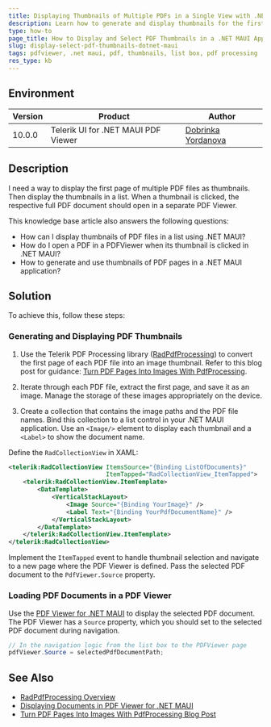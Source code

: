 ```yaml
---
title: Displaying Thumbnails of Multiple PDFs in a Single View with .NET MAUI
description: Learn how to generate and display thumbnails for the first page of multiple PDF files in a single list box view, and open the selected PDF in a PDFViewer for .NET MAUI.
type: how-to
page_title: How to Display and Select PDF Thumbnails in a .NET MAUI Application
slug: display-select-pdf-thumbnails-dotnet-maui
tags: pdfviewer, .net maui, pdf, thumbnails, list box, pdf processing
res_type: kb
---
```


## Environment

| Version | Product | Author | 
| --- | --- | ---- | 
| 10.0.0 | Telerik UI for .NET MAUI PDF Viewer | [Dobrinka Yordanova](https://www.telerik.com/blogs/author/dobrinka-yordanova) | 


## Description

I need a way to display the first page of multiple PDF files as thumbnails. Then display the thumbnails in a list. When a thumbnail is clicked, the respective full PDF document should open in a separate PDF Viewer.

This knowledge base article also answers the following questions:
- How can I display thumbnails of PDF files in a list using .NET MAUI?
- How do I open a PDF in a PDFViewer when its thumbnail is clicked in .NET MAUI?
- How to generate and use thumbnails of PDF pages in a .NET MAUI application?

## Solution

To achieve this, follow these steps:

### Generating and Displaying PDF Thumbnails

1. Use the Telerik PDF Processing library ([RadPdfProcessing](https://docs.telerik.com/devtools/document-processing/libraries/radpdfprocessing/overview)) to convert the first page of each PDF file into an image thumbnail. Refer to this blog post for guidance: [Turn PDF Pages Into Images With PdfProcessing](https://www.telerik.com/blogs/turn-pdf-pages-images-pdfprocessing).

2. Iterate through each PDF file, extract the first page, and save it as an image. Manage the storage of these images appropriately on the device.

3. Create a collection that contains the image paths and the PDF file names. Bind this collection to a list control in your .NET MAUI application. Use an `<Image/>` element to display each thumbnail and a `<Label>` to show the document name.

Define the `RadCollectionView` in XAML:

```xml
<telerik:RadCollectionView ItemsSource="{Binding ListOfDocuments}" 
                           ItemTapped="RadCollectionView_ItemTapped">
    <telerik:RadCollectionView.ItemTemplate>
        <DataTemplate>
            <VerticalStackLayout>
                <Image Source="{Binding YourImage}" />
                <Label Text="{Binding YourPdfDocumentName}" />
            </VerticalStackLayout>
        </DataTemplate>
    </telerik:RadCollectionView.ItemTemplate>
</telerik:RadCollectionView>
```

Implement the `ItemTapped` event to handle thumbnail selection and navigate to a new page where the PDF Viewer is defined. Pass the selected PDF document to the `PdfViewer.Source` property.

### Loading PDF Documents in a PDF Viewer

Use the [PDF Viewer for .NET MAUI](https://docs.telerik.com/devtools/maui/controls/pdfviewer/display-documents) to display the selected PDF document. The PDF Viewer has a `Source` property, which you should set to the selected PDF document during navigation.

```csharp
// In the navigation logic from the list box to the PDFViewer page
pdfViewer.Source = selectedPdfDocumentPath;
```

## See Also

- [RadPdfProcessing Overview](https://docs.telerik.com/devtools/document-processing/libraries/radpdfprocessing/overview)
- [Displaying Documents in PDF Viewer for .NET MAUI](https://docs.telerik.com/devtools/maui/controls/pdfviewer/display-documents)
- [Turn PDF Pages Into Images With PdfProcessing Blog Post](https://www.telerik.com/blogs/turn-pdf-pages-images-pdfprocessing)
